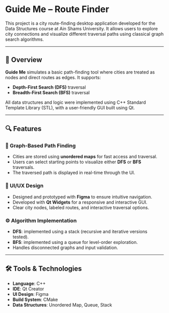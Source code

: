 # Guide Me – Route Finder

This project is a city route-finding desktop application developed for the Data Structures course at Ain Shams University. It allows users to explore city connections and visualize different traversal paths using classical graph search algorithms.

---

## 🧠 Overview

**Guide Me** simulates a basic path-finding tool where cities are treated as nodes and direct routes as edges. It supports:

- **Depth-First Search (DFS)** traversal  
- **Breadth-First Search (BFS)** traversal  

All data structures and logic were implemented using C++ Standard Template Library (STL), with a user-friendly GUI built using Qt.

---

## 🔍 Features

### 📌 Graph-Based Path Finding
- Cities are stored using **unordered maps** for fast access and traversal.
- Users can select starting points to visualize either **DFS** or **BFS** traversals.
- The traversed path is displayed in real-time through the UI.

### 🎨 UI/UX Design
- Designed and prototyped with **Figma** to ensure intuitive navigation.
- Developed with **Qt Widgets** for a responsive and interactive GUI.
- Clear city nodes, labeled routes, and interactive traversal options.

### ⚙️ Algorithm Implementation
- **DFS**: implemented using a stack (recursive and iterative versions tested).
- **BFS**: implemented using a queue for level-order exploration.
- Handles disconnected graphs and input validation.

---

## 🛠️ Tools & Technologies

- **Language**: C++  
- **IDE**: Qt Creator  
- **UI Design**: Figma  
- **Build System**: CMake  
- **Data Structures**: Unordered Map, Queue, Stack  


